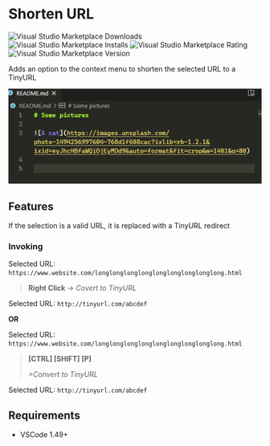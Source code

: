# Shorten URL

![Visual Studio Marketplace Downloads](https://img.shields.io/visual-studio-marketplace/d/RossMassey.shortenurl)
![Visual Studio Marketplace Installs](https://img.shields.io/visual-studio-marketplace/i/RossMassey.shortenurl)
![Visual Studio Marketplace Rating](https://img.shields.io/visual-studio-marketplace/r/RossMassey.shortenurl)
![Visual Studio Marketplace Version](https://img.shields.io/visual-studio-marketplace/v/RossMassey.shortenurl)

Adds an option to the context menu to shorten the selected URL to a TinyURL

![Extension demonstration](https://raw.githubusercontent.com/rossmassey/shorten-extension/master/demo.gif)

## Features

If the selection is a valid URL, it is replaced with a TinyURL redirect

### Invoking

Selected URL: `https://www.website.com/longlonglonglonglonglonglonglonglong.html`

>**Right Click** -> *Covert to TinyURL*

Selected URL: `http://tinyurl.com/abcdef`

**OR**

Selected URL: `https://www.website.com/longlonglonglonglonglonglonglonglong.html`

>**[CTRL] [SHIFT] [P]**
>
>*>Convert to TinyURL*

Selected URL: `http://tinyurl.com/abcdef`

## Requirements

- VSCode 1.49+

